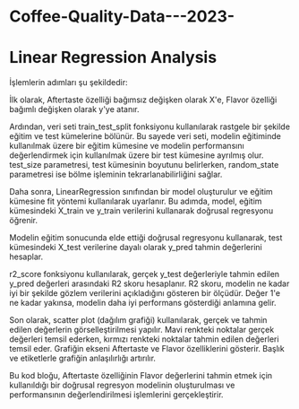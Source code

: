 # Coffee-Quality-Data---2023-
# Linear Regression Analysis
İşlemlerin adımları şu şekildedir:

İlk olarak, Aftertaste özelliği bağımsız değişken olarak X'e, Flavor özelliği bağımlı değişken olarak y'ye atanır.

Ardından, veri seti train_test_split fonksiyonu kullanılarak rastgele bir şekilde eğitim ve test kümelerine bölünür. Bu sayede veri seti, modelin eğitiminde kullanılmak üzere bir eğitim kümesine ve modelin performansını değerlendirmek için kullanılmak üzere bir test kümesine ayrılmış olur. test_size parametresi, test kümesinin boyutunu belirlerken, random_state parametresi ise bölme işleminin tekrarlanabilirliğini sağlar.

Daha sonra, LinearRegression sınıfından bir model oluşturulur ve eğitim kümesine fit yöntemi kullanılarak uyarlanır. Bu adımda, model, eğitim kümesindeki X_train ve y_train verilerini kullanarak doğrusal regresyonu öğrenir.

Modelin eğitim sonucunda elde ettiği doğrusal regresyonu kullanarak, test kümesindeki X_test verilerine dayalı olarak y_pred tahmin değerlerini hesaplar.

r2_score fonksiyonu kullanılarak, gerçek y_test değerleriyle tahmin edilen y_pred değerleri arasındaki R2 skoru hesaplanır. R2 skoru, modelin ne kadar iyi bir şekilde gözlem verilerini açıkladığını gösteren bir ölçüdür. Değer 1'e ne kadar yakınsa, modelin daha iyi performans gösterdiği anlamına gelir.

Son olarak, scatter plot (dağılım grafiği) kullanılarak, gerçek ve tahmin edilen değerlerin görselleştirilmesi yapılır. Mavi renkteki noktalar gerçek değerleri temsil ederken, kırmızı renkteki noktalar tahmin edilen değerleri temsil eder. Grafiğin ekseni Aftertaste ve Flavor özelliklerini gösterir. Başlık ve etiketlerle grafiğin anlaşılırlığı artırılır.

Bu kod bloğu, Aftertaste özelliğinin Flavor değerlerini tahmin etmek için kullanıldığı bir doğrusal regresyon modelinin oluşturulması ve performansının değerlendirilmesi işlemlerini gerçekleştirir.
